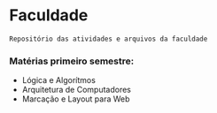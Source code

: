 # Faculdade
    Repositório das atividades e arquivos da faculdade

### Matérias primeiro semestre:

- Lógica e Algorítmos
- Arquitetura de Computadores
- Marcação e Layout para Web 

